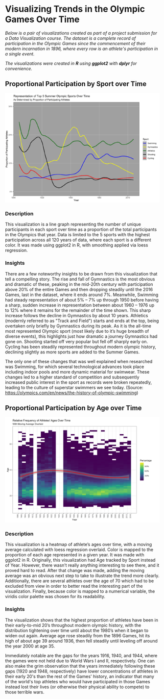 # Visualizing Trends in the Olympic Games Over Time
*Below is a pair of visualizations created as part of a project submission for a Data Visualization course.
The dataset is a complete record of participation in the Olympic Games since the commencement of their modern
incarnation in 1896, where every row is an athlete's participation in a single event.*

*The visualizations were created in **R** using **ggplot2** with **dplyr** for convenience.*

## Proportional Participation by Sport over Time
![sports-over-time](https://github.com/arosenblum1/arosenblum1/blob/gh-pages/Portfolio/Visualizing%20Trends%20in%20the%20Olympic%20Games%20Over%20Time/sports-over-time.PNG?raw=true)
### Description
This visualization is a line graph representing the number of unique participants in each sport over time
as a proportion of the total participants in the Olympics that year. Data is limited to the 5 sports with the
highest participation across all 120 years of data, where each sport is a different color. It was made using
ggplot2 in R, with smoothing applied via loess regression.

### Insights
There are a few noteworthy insights to be drawn from this visualization that tell a compelling
story. The rise and fall of Gymnastics is the most obvious and dramatic of these, peaking in the mid-20th
century with participation above 20% of the entire Games and then dropping steadily until the 2016
Games, last in the dataset, where it ends around 7%. Meanwhile, Swimming had steady representation of
about 5% – 7% up through 1950 before having a sharp, sudden increase in representation between about
1960 – 1976 up to 12% where it remains for the remainder of the time shown. This sharp increase follows
the decline in Gymnastics by about 10 years. Athletics (modernly referred to as "Track and Field") starts and ends at the top, being overtaken only
briefly by Gymnastics during its peak. As it is the all-time most represented Olympic sport (most likely due
to it’s huge breadth of diverse events), this highlights just how dramatic a journey Gymnastics had gone
on. Shooting started off very popular but fell off sharply early on. Cycling has been steadily represented
throughout modern olympic history, declining slightly as more sports are added to the Summer Games.

The only one of these changes that was well explained when researched was Swimming, for
which several technological advances took place including indoor pools and more dynamic material for
swimwear. These changes led to a higher standard of competition and subsequently increased public
interest in the sport as records were broken repeatedly, leading to the culture of superstar swimmers we
see today. (Source: https://olympics.com/en/news/the-history-of-olympic-swimming)

## Proportional Participation by Age over Time
![age-over-time](https://github.com/arosenblum1/arosenblum1/blob/gh-pages/Portfolio/Visualizing%20Trends%20in%20the%20Olympic%20Games%20Over%20Time/age-over-time.PNG?raw=true)
### Description
This visualization is a heatmap of athlete’s ages over time, with a moving average calculated with loess
regression overlaid. Color is mapped to the proportion of each age represented in a given year. It was
made with ggplot2 in R. Originally, this visualization had Age tracked by Sport instead of Year. However,
there wasn’t really anything interesting to see there, and it proved hard to read. After that change was
made, adding the moving average was an obvious next step to take to illustrate the trend more clearly.
Additionally, there are several athletes over the age of 70 which had to be excluded from view in order to
better read the interesting part of the visualization. Finally, because color is mapped to a numerical
variable, the viridis color palette was chosen for its readability.

### Insights
The visualization shows that the highest proportion of athletes have been in their early-to-mid 20’s
throughout modern olympic history, with the distribution tightening over time until about the 1980’s when it
began to widen out again. Average age rose steadily from the 1896 Games, hit its high of about age 39
around 1936, then fell steadily until leveling off around the year 2000 at age 35. 

Immediately notable are the gaps for the years 1916, 1940, and 1944, where the games were not held due to 
World Wars I and II, respectively. One can also make the grim observation that the years immediately following
these gaps (1920 and 1948, respectively) have lower concentrations of athletes in their early 20's than the rest
of the Games' history, an indicator that many of the world's top athletes who would have participated in those
Games instead lost their lives (or otherwise their physical ability to compete) to those terrible wars.
